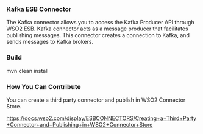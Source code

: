 ### Kafka ESB Connector

The Kafka connector allows you to access the Kafka Producer API through WSO2 ESB. Kafka connector acts as a message producer
that facilitates publishing messages. This connector creates a connection to Kafka, and sends messages to Kafka brokers.

### Build

mvn clean install

### How You Can Contribute
You can create a third party connector and publish in WSO2 Connector Store.

https://docs.wso2.com/display/ESBCONNECTORS/Creating+a+Third+Party+Connector+and+Publishing+in+WSO2+Connector+Store